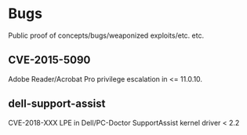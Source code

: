 # Bugs

Public proof of concepts/bugs/weaponized exploits/etc. etc.

## CVE-2015-5090
Adobe Reader/Acrobat Pro privilege escalation in <= 11.0.10.

## dell-support-assist
CVE-2018-XXX LPE in Dell/PC-Doctor SupportAssist kernel driver < 2.2